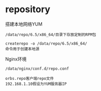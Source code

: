 repository
===
搭建本地网络YUM
```
/data/repo/6.5/x86_64/目录下存放定制的RPM包

createrepo -o /data/repo/6.5/x86_64/
命令用于创建本地源
```

Nginx环境
```
/data/nginx/conf.d/repo.conf
```

```
orbs.repo客户端repo文件
192.168.1.10假设为YUM服务器IP
```